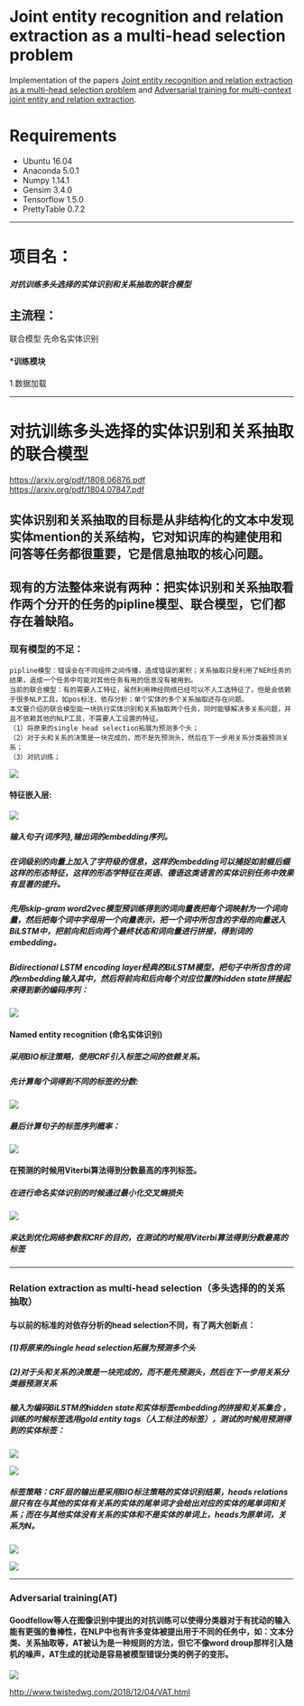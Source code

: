 # Joint entity recognition and relation extraction as a multi-head selection problem

Implementation of the papers
[Joint entity recognition and relation extraction as a multi-head selection problem](https://arxiv.org/abs/1804.07847) and 
[Adversarial training for multi-context joint entity and relation extraction](https://arxiv.org/abs/1808.06876).

# Requirements
* Ubuntu 16.04
* Anaconda 5.0.1
* Numpy 1.14.1
* Gensim 3.4.0
* Tensorflow 1.5.0
* PrettyTable 0.7.2

---

# 项目名：
##### 对抗训练多头选择的实体识别和关系抽取的联合模型

## 主流程：
联合模型 先命名实体识别
#### *训练模块
1.数据加载

---

# 对抗训练多头选择的实体识别和关系抽取的联合模型
https://arxiv.org/pdf/1808.06876.pdf  
https://arxiv.org/pdf/1804.07847.pdf
## 实体识别和关系抽取的目标是从非结构化的文本中发现实体mention的关系结构，它对知识库的构建使用和问答等任务都很重要，它是信息抽取的核心问题。

## 现有的方法整体来说有两种：把实体识别和关系抽取看作两个分开的任务的pipline模型、联合模型，它们都存在着缺陷。
### 现有模型的不足：

```
pipline模型：错误会在不同组件之间传播，造成错误的累积；关系抽取只是利用了NER任务的结果，造成一个任务中可能对其他任务有用的信息没有被用到。
当前的联合模型：有的需要人工特征，虽然利用神经网络已经可以不人工选特征了，但是会依赖于很多NLP工具，如pos标注、依存分析；单个实体的多个关系抽取还存在问题。
本文要介绍的联合模型能一块执行实体识别和关系抽取两个任务，同时能够解决多关系问题，并且不依赖其他的NLP工具，不需要人工设置的特征。
（1）将原来的single head selection拓展为预测多个头；
（2）对于头和关系的决策是一块完成的，而不是先预测头，然后在下一步用关系分类器预测关系；
（3）对抗训练；
```

![](https://images-cdn.shimo.im/B2bipgpRD8w41tFO/image/png?e=1550829703&token=FYM7KChSxT-8Gcpg_aWrJfeQJeszI30W9RGXKyHO:M60TfgM1YDYkXkpSSyPBXMb2vOs=)

#### 特征嵌入层:

![](https://images-cdn.shimo.im/2clamssqVYMLnYei/image/png?e=1550584701&token=FYM7KChSxT-8Gcpg_aWrJfeQJeszI30W9RGXKyHO:dwx4hDoUZw7PFaRPvqntUKLgf-s=)


##### 输入句子(词序列),输出词的embedding序列。

##### 在词级别的向量上加入了字符级的信息，这样的embedding可以捕捉如前缀后缀这样的形态特征，这样的形态学特征在英语、德语这类语言的实体识别任务中效果有显著的提升。

##### 先用skip-gram word2vec模型预训练得到的词向量表把每个词映射为一个词向量，然后把每个词中字母用一个向量表示，把一个词中所包含的字母的向量送入BiLSTM中，把前向和后向两个最终状态和词向量进行拼接，得到词的embedding。

##### Bidirectional LSTM encoding layer经典的BiLSTM模型，把句子中所包含的词的embedding输入其中，然后将前向和后向每个对应位置的hidden state拼接起来得到新的编码序列：

![]( https://uploader.shimo.im/f/JmkCHlr07p01R56N)

#### Named entity recognition (命名实体识别)

##### 采用BIO标注策略，使用CRF引入标签之间的依赖关系。

##### 先计算每个词得到不同的标签的分数:

![](https://images-cdn.shimo.im/emVY3zYjQl4usoz4/image/png?e=1550584794&token=FYM7KChSxT-8Gcpg_aWrJfeQJeszI30W9RGXKyHO:HMKteKRbiIidA8jCSD-mMiRYGhM=)

##### 最后计算句子的标签序列概率：

![](https://uploader.shimo.im/f/xePwtdn2WMEVUbWB)

#### 在预测的时候用Viterbi算法得到分数最高的序列标签。

##### 在进行命名实体识别的时候通过最小化交叉熵损失

![](https://uploader.shimo.im/f/ui9pgoFdp8QV44mD)

##### 来达到优化网络参数和CRF的目的，在测试的时候用Viterbi算法得到分数最高的标签

---

### Relation extraction as multi-head selection（多头选择的的关系抽取）

#### 与以前的标准的对依存分析的head selection不同，有了两大创新点：

##### (1)将原来的single head selection拓展为预测多个头

##### (2)对于头和关系的决策是一块完成的，而不是先预测头，然后在下一步用关系分类器预测关系

##### 输入为编码BiLSTM的hidden state和实体标签embedding的拼接和关系集合 ，训练的时候标签选用gold entity tags（人工标注的标签），测试的时候用预测得到的实体标签：

![](https://uploader.shimo.im/f/q0XVHlpHXPgPWCKi)
 
![](https://uploader.shimo.im/f/VwIgbiFvKFgLDEVG)

##### 标签策略：CRF层的输出是采用BIO标注策略的实体识别结果，heads relations层只有在与其他的实体有关系的实体的尾单词才会给出对应的实体的尾单词和关系；而在与其他实体没有关系的实体和不是实体的单词上，heads为原单词，关系为N。
![](https://uploader.shimo.im/f/dDPWRuJD7FMfDzEr)

![](https://uploader.shimo.im/f/1W0RPvJ7pPQhDnpj)

---

### Adversarial training(AT)

#### Goodfellow等人在图像识别中提出的对抗训练可以使得分类器对于有扰动的输入能有更强的鲁棒性，在NLP中也有许多变体被提出用于不同的任务中，如：文本分类、关系抽取等，AT被认为是一种规则的方法，但它不像word droup那样引入随机的噪声，AT生成的扰动是容易被模型错误分类的例子的变形。
![](https://uploader.shimo.im/f/zqPR6WaRsgM2qbTL)

http://www.twistedwg.com/2018/12/04/VAT.html